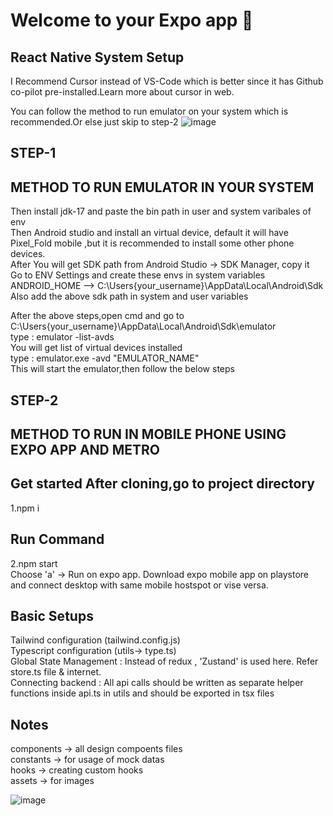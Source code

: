 # Welcome to your Expo app 👋

## React Native System Setup

I Recommend Cursor instead of VS-Code which is better since it has Github co-pilot pre-installed.Learn more about cursor in web.

You can follow the method to run emulator on your system which is recommended.Or else just skip to step-2
![image](https://github.com/user-attachments/assets/76ff8ea1-7847-49ac-86b4-82c3c73291a8)

## STEP-1

## METHOD TO RUN EMULATOR IN YOUR SYSTEM

Then install jdk-17 and paste the bin path in user and system varibales of env<br/>
Then Android studio and install an virtual device, default it will have Pixel_Fold mobile ,but it is recommended to install some other phone devices.<br/>
After You will get SDK path from Android Studio -> SDK Manager, copy it<br/>
Go to ENV Settings and create these envs in system variables<br/>
ANDROID_HOME -->  C:\Users\{your_username}\AppData\Local\Android\Sdk<br/>
Also add the above sdk path in system and user variables<br/>

After the above steps,open cmd and go to C:\Users\{your_username}\AppData\Local\Android\Sdk\emulator<br/>
type : emulator -list-avds<br/>
You will get list of virtual devices installed<br/>
type : emulator.exe -avd "EMULATOR_NAME"<br/>
This will start the emulator,then follow the below steps<br/>

## STEP-2

## METHOD TO RUN IN MOBILE PHONE USING EXPO APP AND METRO

## Get started After cloning,go to project directory

1.npm i

## Run Command

2.npm start<br/>
Choose 'a' -> Run on expo app. Download expo mobile app on playstore and connect desktop with same mobile hostspot or vise versa.<br/>

## Basic Setups

Tailwind configuration (tailwind.config.js)<br/>
Typescript configuration (utils-> type.ts)<br/>
Global State Management : Instead of redux , 'Zustand' is used here. Refer store.ts file & internet.<br/>
Connecting backend : All api calls should be written as separate helper functions inside api.ts in utils and should be exported in tsx files<br/>

## Notes

components -> all design compoents files<br/>
constants -> for usage of mock datas<br/>
hooks -> creating custom hooks<br/>
assets -> for images<br/>


![image](https://github.com/user-attachments/assets/af122f75-c7d5-48fe-90a5-4b4d97d09077)
